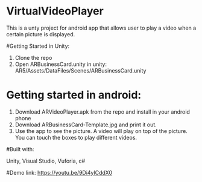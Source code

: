 # VirtualVideoPlayer

This is a unty project for android app that allows user to play a video when a certain picture is displayed. 

#Getting Started in Unity:
1. Clone the repo 
2. Open ARBusinessCard.unity in unity: AR5/Assets/DataFiles/Scenes/ARBusinessCard.unity

# Getting started in android:
1. Download ARVideoPlayer.apk from the repo and install in your android phone
2. Download ARBusinessCard-Template.jpg and print it out. 
3. Use the app to see the picture. A video will play on top of the picture. You can touch the boxes to play different videos. 

#Built with:

Unity, Visual Studio, Vuforia, c#

#Demo link:
https://youtu.be/9Di4ylCddX0

